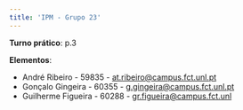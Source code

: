 ```yaml
---
title: 'IPM - Grupo 23'
---
```


**Turno prático**: p.3

**Elementos**:
- André Ribeiro - 59835 - [at.ribeiro@campus.fct.unl.pt](mailto:at.ribeiro@campus.fct.unl.pt)
- Gonçalo Gingeira - 60355 - [g.gingeira@campus.fct.unl.pt](mailto:g.gingeira@campus.fct.unl.pt)
- Guilherme Figueira - 60288 - [gr.figueira@campus.fct.unl](mailto:gr.figueira@campus.fct.unl) 